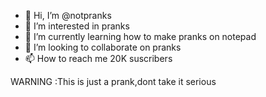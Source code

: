 - 👋 Hi, I’m @notpranks
- 👀 I’m interested in pranks
- 🌱 I’m currently learning how to make pranks on notepad
- 💞️ I’m looking to collaborate on pranks
- 📫 How to reach me 20K suscribers

<!---
notpranks/notpranks is a ✨ special ✨ repository because its `README.md` (this file) appears on your GitHub profile.
You can click the Preview link to take a look at your changes.
--->
WARNING :This is just a prank,dont take it serious
